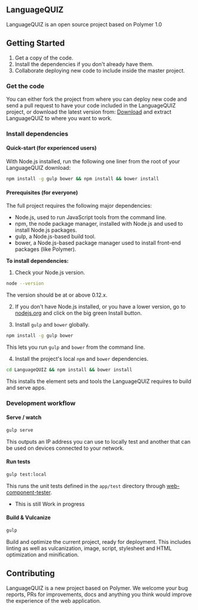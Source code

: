 ## LanguageQUIZ

LanguageQUIZ is an open source project based on Polymer 1.0

## Getting Started

1. Get a copy of the code.
2. Install the dependencies if you don't already have them.
3. Collaborate deploying new code to include inside the master project.

### Get the code

You can either fork the project from where you can deploy new code and send a pull request to have your code included in the LanguageQUIZ project, or download the latest version from:
[Download](https://github.com/andreasonny83/LanguageQUIZ) and extract LanguageQUIZ to where you want to work.

### Install dependencies

#### Quick-start (for experienced users)

With Node.js installed, run the following one liner from the root of your LanguageQUIZ download:

```sh
npm install -g gulp bower && npm install && bower install
```

#### Prerequisites (for everyone)

The full project requires the following major dependencies:

- Node.js, used to run JavaScript tools from the command line.
- npm, the node package manager, installed with Node.js and used to install Node.js packages.
- gulp, a Node.js-based build tool.
- bower, a Node.js-based package manager used to install front-end packages (like Polymer).

**To install dependencies:**

1)  Check your Node.js version.

```sh
node --version
```

The version should be at or above 0.12.x.

2)  If you don't have Node.js installed, or you have a lower version, go to [nodejs.org](https://nodejs.org) and click on the big green Install button.

3)  Install `gulp` and `bower` globally.

```sh
npm install -g gulp bower
```

This lets you run `gulp` and `bower` from the command line.

4)  Install the project's local `npm` and `bower` dependencies.

```sh
cd LanguageQUIZ && npm install && bower install
```

This installs the element sets and tools the LanguageQUIZ requires to build and serve apps.

### Development workflow

#### Serve / watch

```sh
gulp serve
```

This outputs an IP address you can use to locally test and another that can be used on devices connected to your network.

#### Run tests

```sh
gulp test:local
```

This runs the unit tests defined in the `app/test` directory through [web-component-tester](https://github.com/Polymer/web-component-tester).

* This is still Work in progress

#### Build & Vulcanize

```sh
gulp
```

Build and optimize the current project, ready for deployment. This includes linting as well as vulcanization, image, script, stylesheet and HTML optimization and minification.

## Contributing

LanguageQUIZ is a new project based on Polymer. We welcome your bug reports, PRs for improvements, docs and anything you think would improve the experience of the web application.
